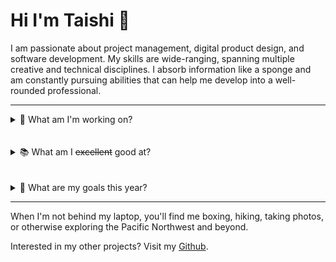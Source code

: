# Hi I'm Taishi 🐨

I am passionate about project management, digital product design, and software development. My skills are wide-ranging, spanning multiple creative and technical disciplines. I absorb information like a sponge and am constantly pursuing abilities that can help me develop into a well-rounded professional.

---

<details>
  <summary>🏡 What am I'm working on?</summary>

- `Internship` at [Kahana](https://kahana.co/)
- `Data Structures & Algorithms` Certifitcation on FreeCodeCamp
- `Flutter` Application on Google Developers

</details>
<br>
<br>

<details>
  <summary>📚 What am I <s>excellent</s> good at?</summary>

1. Project Management
2. Web Development
3. Data Structures and Algorithms
4. Digital Marketing
5. Analytics and Data Visualization

| **_Technical Skills_** | **_Art Technology_** | **_Other Tools_** |
| ---------------------- | :------------------: | ----------------: |
| HTML, CSS, JavaScript  |     Illustrator      |  Google Workspace |
| React                  |      Photoshop       |               CMS |
| Python (NumPy)         |   Figma & Adobe XD   |       Data Studio |
| Heroku, Netlify, AWS   |        Canva         |  Google Analytics |

</details>
<br>
<br>

<details>
  <summary>🚧 What are my goals this year?</summary>

- [x] Go backpacking in the Olympic National Park
- [x] Travel around Eastern Europe
- [x] Complete FCC's [Responsive Web Design](https://www.freecodecamp.org/taishi) certification
- [ ] Complete FCC's [Data Structures & Algorithms](https://www.freecodecamp.org/taishi) certification
- [ ] Complete FCC's [Front-End Development Libraries](https://www.freecodecamp.org/taishi) certification
- [ ] Build a full stack web application
- [ ] Complete the N4 [JLPT Exam](https://www.jlpt.jp/e/certificate/)
- [ ] Start my career!

</details>

---

When I'm not behind my laptop, you'll find me boxing, hiking, taking photos, or otherwise exploring the Pacific Northwest and beyond.

Interested in my other projects? Visit my [Github](https://github.com/sungik-choi/gatsby-starter-apple).
